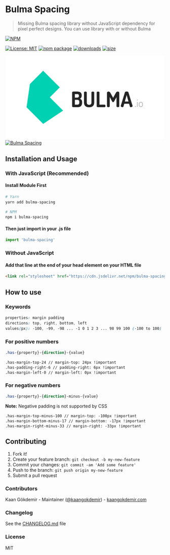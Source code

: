 # Bulma Spacing


> Missing Bulma spacing library without JavaScript dependency for pixel perfect designs. You can use library with or without Bulma 

[![NPM](https://nodei.co/npm/bulma-spacing.png?stars&downloads)](https://nodei.co/npm/bulma-spacing/)

[![License: MIT](https://img.shields.io/badge/License-MIT-yellow.svg)](https://opensource.org/licenses/MIT) [![npm package](https://img.shields.io/npm/v/bulma-spacing.svg)](https://www.npmjs.org/package/bulma-spacing) [![downloads](https://img.shields.io/npm/dt/bulma-spacing.svg)](https://www.npmjs.com/package/bulma-spacing) [![size](https://img.shields.io/bundlephobia/minzip/bulma-spacing)](https://www.npmjs.com/package/bulma-spacing)

<a href="https://bulma.io"><img src="https://raw.githubusercontent.com/jgthms/bulma/master/docs/images/bulma-banner.png" alt="Bulma: a Flexbox CSS framework" style="max-width:100%;" width="600"></a>
<a href="https://github.com/kaangokdemir/bulma-spacing"><img src="https://bulma.io/images/extensions/bulma-spacing.png" alt="Bulma Spacing" style="max-width:100%;" width="600"></a>

## Installation and Usage

### With JavaScript (Recommended)

#### Install Module First

```bash
# Yarn
yarn add bulma-spacing
```
```bash
# NPM
npm i bulma-spacing
```
#### Then just import in your .js file

```javascript
import 'bulma-spacing'
```


### Without JavaScript

#### Add that line at the end of your head element on your HTML file

```html
<link rel="stylesheet" href="https://cdn.jsdelivr.net/npm/bulma-spacing/css/bulma-spacing.min.css">
```

## How to use

### Keywords
```css
properties: margin padding
directions: top, right, bottom, left
values(px): -100, -99, -98 ... -1 0 1 2 3 ... 98 99 100 (-100 to 100)
```

### For positive numbers

```css
.has-{property}-{direction}-{value}
```
```
.has-margin-top-24 // margin-top: 24px !important
.has-padding-right-6 // padding-right: 6px !important
.has-margin-left-0 // margin-left: 0px !important
```
### For negative numbers

```css
.has-{property}-{direction}-minus-{value}
```
**Note:** Negative padding is not supported by CSS
```
.has-margin-top-minus-100 // margin-top: -100px !important
.has-margin-bottom-minus-17 // margin-bottom: -17px !important
.has-margin-right-minus-33 // margin-right: -33px !important
```


## Contributing

1. Fork it!
2. Create your feature branch: `git checkout -b my-new-feature`
3. Commit your changes: `git commit -am 'Add some feature'`
4. Push to the branch: `git push origin my-new-feature`
5. Submit a pull request

### Contributors

Kaan Gökdemir - Maintainer ([@kaangokdemir](https://twitter.com/kaangokdemir)) - [kaangokdemir.com](https://kaangokdemir.com) 

### Changelog

See the [CHANGELOG.md](https://github.com/kaangokdemir/bulma-spacing/blob/master/CHANGELOG.md) file

### License

MIT

